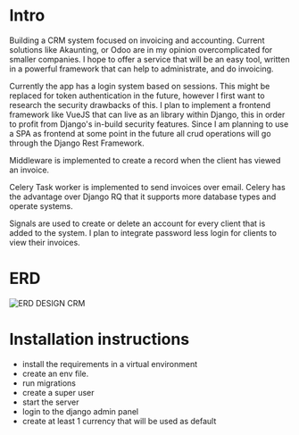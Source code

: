 # Intro

Building a CRM system focused on invoicing and accounting. Current solutions like Akaunting, or Odoo are in my opinion overcomplicated for smaller companies. 
I hope to offer a service that will be an easy tool, written in a powerful framework that can help to administrate, and do invoicing. 

Currently the app has a login system based on sessions. This might be replaced for token authentication in the future, however I first want to research the security drawbacks of this.
I plan to implement a frontend framework like VueJS that can live as an library within Django, this in order to profit from Django's in-build security features. 
Since I am planning to use a SPA as frontend at some point in the future all crud operations will go through the Django Rest Framework.

Middleware is implemented to create a record when the client has viewed an invoice.

Celery Task worker is implemented to send invoices over email. Celery has the advantage over Django RQ that it supports more database types and operate systems.

Signals are used to create or delete an account for every client that is added to the system. I plan to integrate password less login for clients to view their invoices.


# ERD

![ERD DESIGN CRM](https://gitlab.com/ph00lt0/django-crm/-/raw/master/erd/ERD%20CRM%20v0.2.png)


# Installation instructions

- install the requirements in a virtual environment
- create an env file. 
- run migrations
- create a super user
- start the server
- login to the django admin panel
- create at least 1 currency that will be used as default
